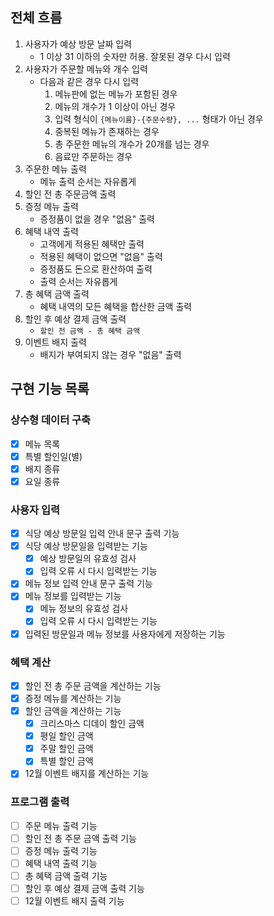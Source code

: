 ## 전체 흐름
1. 사용자가 예상 방문 날짜 입력
   - 1 이상 31 이하의 숫자만 허용. 잘못된 경우 다시 입력
2. 사용자가 주문할 메뉴와 개수 입력
   - 다음과 같은 경우 다시 입력
     1. 메뉴판에 없는 메뉴가 포함된 경우
     2. 메뉴의 개수가 1 이상이 아닌 경우
     3. 입력 형식이 `{메뉴이름}-{주문수량}, ...` 형태가 아닌 경우
     4. 중복된 메뉴가 존재하는 경우
     5. 총 주문한 메뉴의 개수가 20개를 넘는 경우
     6. 음료만 주문하는 경우
3. 주문한 메뉴 출력
   - 메뉴 출력 순서는 자유롭게
4. 할인 전 총 주문금액 출력
5. 증정 메뉴 출력
   - 증정품이 없을 경우 "없음" 출력
6. 혜택 내역 출력
   - 고객에게 적용된 혜택만 출력
   - 적용된 혜택이 없으면 "없음" 출력
   - 증정품도 돈으로 환산하여 출력
   - 출력 순서는 자유롭게
7. 총 혜택 금액 출력
   - 혜택 내역의 모든 혜택을 합산한 금액 출력
8. 할인 후 예상 결제 금액 출력
   - `할인 전 금액 - 총 혜택 금액`
9. 이벤트 배지 출력
   - 배지가 부여되지 않는 경우 "없음" 출력

## 구현 기능 목록
### 상수형 데이터 구축
- [x] 메뉴 목록
- [x] 특별 할인일(별)
- [x] 배지 종류
- [x] 요일 종류

### 사용자 입력
- [x] 식당 예상 방문일 입력 안내 문구 출력 기능
- [x] 식당 예상 방문일을 입력받는 기능
  - [x] 예상 방문일의 유효성 검사
  - [x] 입력 오류 시 다시 입력받는 기능
- [x] 메뉴 정보 입력 안내 문구 출력 기능
- [x] 메뉴 정보를 입력받는 기능
  - [x] 메뉴 정보의 유효성 검사
  - [x] 입력 오류 시 다시 입력받는 기능
- [x] 입력된 방문일과 메뉴 정보를 사용자에게 저장하는 기능

### 혜택 계산
- [x] 할인 전 총 주문 금액을 계산하는 기능
- [x] 증정 메뉴를 계산하는 기능
- [x] 할인 금액을 계산하는 기능
  - [x] 크리스마스 디데이 할인 금액
  - [x] 평일 할인 금액
  - [x] 주말 할인 금액
  - [x] 특별 할인 금액
- [x] 12월 이벤트 배지를 계산하는 기능

### 프로그램 출력
- [ ] 주문 메뉴 출력 기능
- [ ] 할인 전 총 주문 금액 출력 기능
- [ ] 증정 메뉴 출력 기능
- [ ] 혜택 내역 출력 기능
- [ ] 총 혜택 금액 출력 기능
- [ ] 할인 후 예상 결제 금액 출력 기능
- [ ] 12월 이벤트 배지 출력 기능